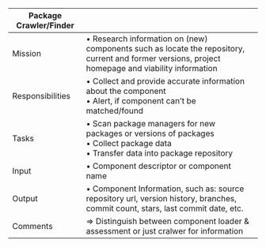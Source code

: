 | Package Crawler/Finder          | |
| ---------------- | ------------------------------------------------ |
| Mission          | • Research information on (new) components such as locate the repository, current and former versions, project homepage and viability information          |
| Responsibilities | • Collect and provide accurate information about the component <br>• Alert, if component can’t be matched/found  |
| Tasks            | • Scan package managers for new packages or versions of packages<br>• Collect package data<br>• Transfer data into package repository  |
| Input            | • Component descriptor or component name            |
| Output           | • Component Information, such as: source repository url, version history, branches, commit count, stars, last commit date, etc.          |
| Comments         | => Distinguish between component loader & assessment or just cralwer for information    |